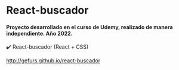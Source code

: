 # React-buscador

#### Proyecto desarrollado en el curso de Udemy, realizado de manera independiente. Año **2022**.

:heavy_check_mark: React-buscador (React + CSS)

http://gefurs.github.io/react-buscador